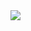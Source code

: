 <img src="https://capsule-render.vercel.app/api?type=egg&color=E3A6AE&height=300&section=header&text=❤YUNHA❤%20&fontSize=90&fontColor=ffffff" />



<!--
**xdbsgk/xdbsgk** is a ✨ _special_ ✨ repository because its `README.md` (this file) appears on your GitHub profile.
-->

